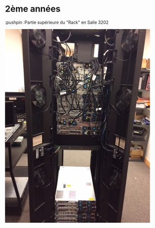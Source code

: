 # 2ème années

:pushpin :Partie supérieure du "Rack" en Salle 3202

<img src="images/IMG_1845.png"></img>

